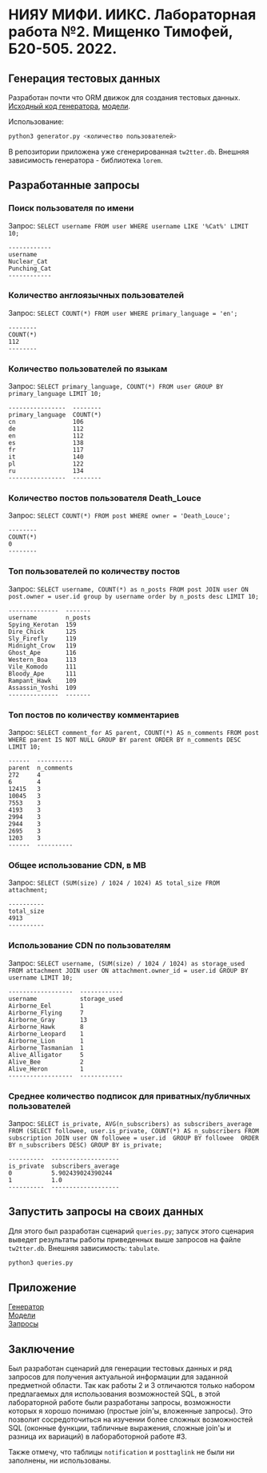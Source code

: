 # НИЯУ МИФИ. ИИКС. Лабораторная работа №2. Мищенко Тимофей, Б20-505. 2022.

## Генерация тестовых данных

Разработан почти что ORM движок для создания тестовых данных. [Исходный код генератора](./generator.py), [модели](./models.py).

Использование:

```bash
python3 generator.py <количество пользователей>
```

В репозитории приложена уже сгенерированная `tw2tter.db`. Внешняя зависимость генератора - библиотека `lorem`.


## Разработанные запросы

### Поиск пользователя по имени

Запрос: `SELECT username FROM user WHERE username LIKE '%Cat%' LIMIT 10;`

```
------------
username
Nuclear_Cat
Punching_Cat
------------
```

### Количество англоязычных пользователей

Запрос: `SELECT COUNT(*) FROM user WHERE primary_language = 'en';`

```
--------
COUNT(*)
112
--------
```

### Количество пользователей по языкам

Запрос: `SELECT primary_language, COUNT(*) FROM user GROUP BY primary_language LIMIT 10;`

```
----------------  --------
primary_language  COUNT(*)
cn                106
de                112
en                112
es                138
fr                117
it                140
pl                122
ru                134
----------------  --------
```

### Количество постов пользователя Death_Louce

Запрос: `SELECT COUNT(*) FROM post WHERE owner = 'Death_Louce';`

```
--------
COUNT(*)
0
--------
```

### Топ пользователей по количеству постов

Запрос: `SELECT username, COUNT(*) as n_posts FROM post JOIN user ON post.owner = user.id group by username order by n_posts desc LIMIT 10;`

```
--------------  -------
username        n_posts
Spying_Kerotan  159
Dire_Chick      125
Sly_Firefly     119
Midnight_Crow   119
Ghost_Ape       116
Western_Boa     113
Vile_Komodo     111
Bloody_Ape      111
Rampant_Hawk    109
Assassin_Yoshi  109
--------------  -------
```

### Топ постов по количеству комментариев

Запрос: `SELECT comment_for AS parent, COUNT(*) AS n_comments FROM post WHERE parent IS NOT NULL GROUP BY parent ORDER BY n_comments DESC LIMIT 10;`

```
------  ----------
parent  n_comments
272     4
6       4
12415   3
10045   3
7553    3
4193    3
2994    3
2944    3
2695    3
1203    3
------  ----------
```

### Общее использование CDN, в MB

Запрос: `SELECT (SUM(size) / 1024 / 1024) AS total_size FROM attachment;`

```
----------
total_size
4913
----------
```

### Использование CDN по пользователям

Запрос: `SELECT username, (SUM(size) / 1024 / 1024) as storage_used FROM attachment JOIN user ON attachment.owner_id = user.id GROUP BY username LIMIT 10;`

```
------------------  ------------
username            storage_used
Airborne_Eel        1
Airborne_Flying     7
Airborne_Gray       13
Airborne_Hawk       8
Airborne_Leopard    1
Airborne_Lion       1
Airborne_Tasmanian  1
Alive_Alligator     5
Alive_Bee           2
Alive_Heron         1
------------------  ------------
```



### Среднее количество подписок для приватных/публичных пользователей

Запрос: `SELECT is_private, AVG(n_subscribers) as subscribers_average FROM (SELECT followee, user.is_private, COUNT(*) AS n_subscribers FROM subscription JOIN user ON followee = user.id  GROUP BY followee  ORDER BY n_subscribers DESC) GROUP BY is_private;`

```
----------  -------------------
is_private  subscribers_average
0           5.902439024390244
1           1.0
----------  -------------------
```

## Запустить запросы на своих данных

Для этого был разработан сценарий `queries.py`; запуск этого сценария выведет результаты работы приведенных выше запросов на файле `tw2tter.db`. Внешняя зависимость: `tabulate`.

```bash
python3 queries.py
```

## Приложение

[Генератор](./generator.py)  
[Модели](./models.py)  
[Запросы](./queries.py)  

## Заключение

Был разработан сценарий для генерации тестовых данных и ряд запросов для получения актуальной информации для заданной предметной области. Так как работы 2 и 3 отличаются только набором предлагаемых для использования возможностей SQL, в этой лабораторной работе были разработаны запросы, возможности которых я хорошо понимаю (простые join'ы, вложенные запросы). Это позволит сосредоточиться на изучении более сложных возможностей SQL (оконные функции, табличные выражения, сложные join'ы и разница их вариаций) в лабоработорной работе #3.

Также отмечу, что таблицы `notification` и `posttaglink` не были ни заполнены, ни использованы.
